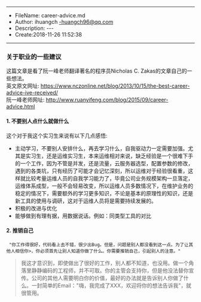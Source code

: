 ___
- FileName: career-advice.md
- Author: ihuangch -huangch96@qq.com
- Description: ---
- Create:2018-11-26 11:52:38
___

### 关于职业的一些建议
这篇文章是看了阮一峰老师翻译著名的程序员Nicholas C. Zakas的文章自己的一些想法。  
英文原文网址: https://www.nczonline.net/blog/2013/10/15/the-best-career-advice-ive-received/  
阮一峰老师网址: http://www.ruanyifeng.com/blog/2015/09/career-advice.html

#### 1. 不要别人点什么就做什么
这个对于我这个实习生来说有以下几点感悟:
- 主动学习，不要别人安排什么，再去学习什么，自我驱动力一定需要加强。尤其是实习生，还是运维实习生，本来运维相对来说，缺乏经验是一个很难下手的一个工作，因为不管是并发，还是流量，云服务器选型，配置参数的修改，遇到的各类坑，只有经历了可能才会记忆深刻，所以运维对于经验很看重，这样就比较考量运维人员的自我学习能力了，毕竟公司业务规模架构一旦落定，运维体系成型，一般不会轻易改变，所以运维人员多数情况下，在维护业务的稳定的情况下，需要额外的学习更多知识，不论是基本的原理性的知识，还是新工具的使用与调研，这对于运维人员将是需要持续发展的。
- 积极的改进与优化
- 能够做到有理有据，用数据说话。例如：同类型工具的对比

#### 2. 推销自己
```
 "你工作得很好，代码看上去不错，很少出Bug。但是，问题是别人都没看到这一点。为了让其他人相信你>，你必须首先让别人知道你做了什么。你需要推销自己，引起别人的注意。"
```
> 我这才意识到，即使做出了很好的工作，别人都不知道，也没用。做一个角落里静静编码的工程师，并不可取。你的主管会支持你，但是他没法替你宣传。公司的其他人需要明白你的价值，最好的办法就是告诉别人你做了什么。一封简单的Email："嗨，我完成了XXX，欢迎将你的想法告诉我"，就很管用。




